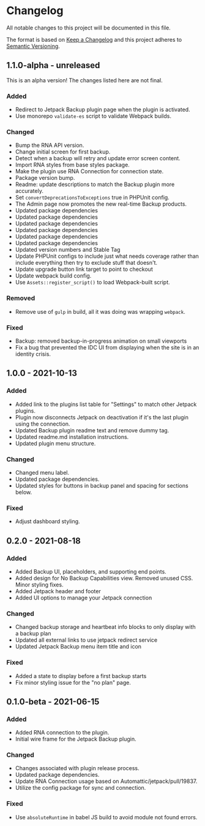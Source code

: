 # Changelog

All notable changes to this project will be documented in this file.

The format is based on [Keep a Changelog](https://keepachangelog.com/en/1.0.0/)
and this project adheres to [Semantic Versioning](https://semver.org/spec/v2.0.0.html).

## 1.1.0-alpha - unreleased

This is an alpha version! The changes listed here are not final.

### Added
- Redirect to Jetpack Backup plugin page when the plugin is activated.
- Use monorepo `validate-es` script to validate Webpack builds.

### Changed
- Bump the RNA API version.
- Change initial screen for first backup.
- Detect when a backup will retry and update error screen content.
- Import RNA styles from base styles package.
- Make the plugin use RNA Connection for connection state.
- Package version bump.
- Readme: update descriptions to match the Backup plugin more accurately.
- Set `convertDeprecationsToExceptions` true in PHPUnit config.
- The Admin page now promotes the new real-time Backup products.
- Updated package dependencies
- Updated package dependencies
- Updated package dependencies
- Updated package dependencies
- Updated package dependencies
- Updated package dependencies
- Updated version numbers and Stable Tag
- Update PHPUnit configs to include just what needs coverage rather than include everything then try to exclude stuff that doesn't.
- Update upgrade button link target to point to checkout
- Update webpack build config.
- Use `Assets::register_script()` to load Webpack-built script.

### Removed
- Remove use of `gulp` in build, all it was doing was wrapping `webpack`.

### Fixed
- Backup: removed backup-in-progress animation on small viewports
- Fix a bug that prevented the IDC UI from displaying when the site is in an identity crisis.

## 1.0.0 - 2021-10-13
### Added
- Added link to the plugins list table for "Settings" to match other Jetpack plugins.
- Plugin now disconnects Jetpack on deactivation if it's the last plugin using the connection.
- Updated Backup plugin readme text and remove dummy tag.
- Updated readme.md installation instructions.
- Updated plugin menu structure.

### Changed
- Changed menu label.
- Updated package dependencies.
- Updated styles for buttons in backup panel and spacing for sections below.

### Fixed
- Adjust dashboard styling.

## 0.2.0 - 2021-08-18
### Added
- Added Backup UI, placeholders, and supporting end points.
- Added design for No Backup Capabilities view. Removed unused CSS. Minor styling fixes.
- Added Jetpack header and footer
- Added UI options to manage your Jetpack connection

### Changed
- Changed backup storage and heartbeat info blocks to only display with a backup plan
- Updated all external links to use jetpack redirect service
- Updated Jetpack Backup menu item title and icon

### Fixed
- Added a state to display before a first backup starts
- Fix minor styling issue for the "no plan" page.

## 0.1.0-beta - 2021-06-15
### Added
- Added RNA connection to the plugin.
- Initial wire frame for the Jetpack Backup plugin.

### Changed
- Changes associated with plugin release process.
- Updated package dependencies.
- Update RNA Connection usage based on Automattic/jetpack/pull/19837.
- Utilize the config package for sync and connection.

### Fixed
- Use `absoluteRuntime` in babel JS build to avoid module not found errors.
